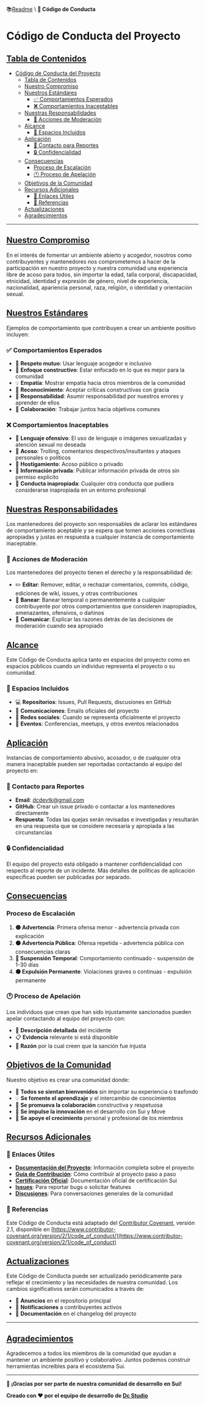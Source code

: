 📚[Readme](README.md) \ **📖 Código de Conducta**

# Código de Conducta del Proyecto

## [Tabla de Contenidos](#código-de-conducta-del-proyecto)

- [Código de Conducta del Proyecto](#código-de-conducta-del-proyecto)
  - [Tabla de Contenidos](#tabla-de-contenidos)
  - [Nuestro Compromiso](#nuestro-compromiso)
  - [Nuestros Estándares](#nuestros-estándares)
    - [✅ Comportamientos Esperados](#-comportamientos-esperados)
    - [❌ Comportamientos Inaceptables](#-comportamientos-inaceptables)
  - [Nuestras Responsabilidades](#nuestras-responsabilidades)
    - [🔧 Acciones de Moderación](#-acciones-de-moderación)
  - [Alcance](#alcance)
    - [📍 Espacios Incluidos](#-espacios-incluidos)
  - [Aplicación](#aplicación)
    - [📧 Contacto para Reportes](#-contacto-para-reportes)
    - [🔒 Confidencialidad](#-confidencialidad)
  - [Consecuencias](#consecuencias)
    - [Proceso de Escalación](#proceso-de-escalación)
    - [🕐 Proceso de Apelación](#-proceso-de-apelación)
  - [Objetivos de la Comunidad](#objetivos-de-la-comunidad)
  - [Recursos Adicionales](#recursos-adicionales)
    - [🔗 Enlaces Útiles](#-enlaces-útiles)
    - [📖 Referencias](#-referencias)
  - [Actualizaciones](#actualizaciones)
  - [Agradecimientos](#agradecimientos)

---

## [Nuestro Compromiso](#código-de-conducta-del-proyecto)

En el interés de fomentar un ambiente abierto y acogedor, nosotros como contribuyentes y mantenedores nos comprometemos a hacer de la participación en nuestro proyecto y nuestra comunidad una experiencia libre de acoso para todos, sin importar la edad, talla corporal, discapacidad, etnicidad, identidad y expresión de género, nivel de experiencia, nacionalidad, apariencia personal, raza, religión, o identidad y orientación sexual.

## [Nuestros Estándares](#código-de-conducta-del-proyecto)

Ejemplos de comportamiento que contribuyen a crear un ambiente positivo incluyen:

### ✅ Comportamientos Esperados

- 🤝 **Respeto mutuo**: Usar lenguaje acogedor e inclusivo
- 🎯 **Enfoque constructivo**: Estar enfocado en lo que es mejor para la comunidad
- 💡 **Empatía**: Mostrar empatía hacia otros miembros de la comunidad
- 🙏 **Reconocimiento**: Aceptar críticas constructivas con gracia
- 🔄 **Responsabilidad**: Asumir responsabilidad por nuestros errores y aprender de ellos
- 🌟 **Colaboración**: Trabajar juntos hacia objetivos comunes

### ❌ Comportamientos Inaceptables

- 🚫 **Lenguaje ofensivo**: El uso de lenguaje o imágenes sexualizadas y atención sexual no deseada
- 🚫 **Acoso**: Trolling, comentarios despectivos/insultantes y ataques personales o políticos
- 🚫 **Hostigamiento**: Acoso público o privado
- 🚫 **Información privada**: Publicar información privada de otros sin permiso explícito
- 🚫 **Conducta inapropiada**: Cualquier otra conducta que pudiera considerarse inapropiada en un entorno profesional

## [Nuestras Responsabilidades](#código-de-conducta-del-proyecto)

Los mantenedores del proyecto son responsables de aclarar los estándares de comportamiento aceptable y se espera que tomen acciones correctivas apropiadas y justas en respuesta a cualquier instancia de comportamiento inaceptable.

### 🔧 Acciones de Moderación

Los mantenedores del proyecto tienen el derecho y la responsabilidad de:

- ✏️ **Editar**: Remover, editar, o rechazar comentarios, commits, código, ediciones de wiki, issues, y otras contribuciones
- 🚫 **Banear**: Banear temporal o permanentemente a cualquier contribuyente por otros comportamientos que consideren inapropiados, amenazantes, ofensivos, o dañinos
- 📢 **Comunicar**: Explicar las razones detrás de las decisiones de moderación cuando sea apropiado

## [Alcance](#código-de-conducta-del-proyecto)

Este Código de Conducta aplica tanto en espacios del proyecto como en espacios públicos cuando un individuo representa el proyecto o su comunidad.

### 📍 Espacios Incluidos

- 💻 **Repositorios**: Issues, Pull Requests, discusiones en GitHub
- 💬 **Comunicaciones**: Emails oficiales del proyecto
- 📱 **Redes sociales**: Cuando se representa oficialmente el proyecto
- 🎪 **Eventos**: Conferencias, meetups, y otros eventos relacionados

## [Aplicación](#código-de-conducta-del-proyecto)

Instancias de comportamiento abusivo, acosador, o de cualquier otra manera inaceptable pueden ser reportadas contactando al equipo del proyecto en:

### 📧 Contacto para Reportes

- **Email**: [dcdevtk@gmail.com](mailto:dcdevtk@gmail.com)
- **GitHub**: Crear un issue privado o contactar a los mantenedores directamente
- **Respuesta**: Todas las quejas serán revisadas e investigadas y resultarán en una respuesta que se considere necesaria y apropiada a las circunstancias

### 🔒 Confidencialidad

El equipo del proyecto está obligado a mantener confidencialidad con respecto al reporte de un incidente. Más detalles de políticas de aplicación específicas pueden ser publicadas por separado.

## [Consecuencias](#código-de-conducta-del-proyecto)

### Proceso de Escalación

1. **🟡 Advertencia**: Primera ofensa menor - advertencia privada con explicación
2. **🟠 Advertencia Pública**: Ofensa repetida - advertencia pública con consecuencias claras
3. **🔴 Suspensión Temporal**: Comportamiento continuado - suspensión de 1-30 días
4. **⚫ Expulsión Permanente**: Violaciones graves o continuas - expulsión permanente

### 🕐 Proceso de Apelación

Los individuos que crean que han sido injustamente sancionados pueden apelar contactando al equipo del proyecto con:

- 📝 **Descripción detallada** del incidente
- 📋 **Evidencia** relevante si está disponible
- 🎯 **Razón** por la cual creen que la sanción fue injusta

## [Objetivos de la Comunidad](#código-de-conducta-del-proyecto)

Nuestro objetivo es crear una comunidad donde:

- 🌟 **Todos se sientan bienvenidos** sin importar su experiencia o trasfondo
- 💡 **Se fomente el aprendizaje** y el intercambio de conocimientos
- 🤝 **Se promueva la colaboración** constructiva y respetuosa
- 🚀 **Se impulse la innovación** en el desarrollo con Sui y Move
- 🌱 **Se apoye el crecimiento** personal y profesional de los miembros

## [Recursos Adicionales](#código-de-conducta-del-proyecto)

### 🔗 Enlaces Útiles

- **[Documentación del Proyecto](.././README.md)**: Información completa sobre el proyecto
- **[Guía de Contribución](./CONTRIBUTING.md)**: Cómo contribuir al proyecto paso a paso
- **[Certificación Oficial](../docs/Certification/Sui%20Certification%20Day%20Code.md)**: Documentación oficial de certificación Sui
- **[Issues](https://github.com/Dc-Dev-Prog/to-do-day/issues)**: Para reportar bugs o solicitar features
- **[Discusiones](https://github.com/Dc-Dev-Prog/to-do-day/discussions)**: Para conversaciones generales de la comunidad

### 📖 Referencias

Este Código de Conducta está adaptado del [Contributor Covenant](https://www.contributor-covenant.org), versión 2.1, disponible en [https://www.contributor-covenant.org/version/2/1/code_of_conduct/](https://www.contributor-covenant.org/version/2/1/code_of_conduct)

## [Actualizaciones](#código-de-conducta-del-proyecto)

Este Código de Conducta puede ser actualizado periódicamente para reflejar el crecimiento y las necesidades de nuestra comunidad. Los cambios significativos serán comunicados a través de:

- 📢 **Anuncios** en el repositorio principal
- 📧 **Notificaciones** a contribuyentes activos
- 📝 **Documentación** en el changelog del proyecto

---

## [Agradecimientos](#código-de-conducta-del-proyecto)

Agradecemos a todos los miembros de la comunidad que ayudan a mantener un ambiente positivo y colaborativo. Juntos podemos construir herramientas increíbles para el ecosistema Sui.

---

**🚀 ¡Gracias por ser parte de nuestra comunidad de desarrollo en Sui!**

**Creado con ❤️ por el equipo de desarrollo de [Dc Studio]()**